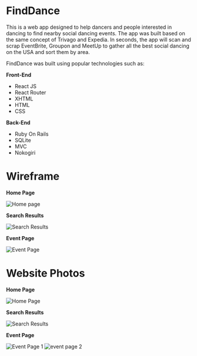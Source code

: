 # FindDance

This is a web app designed to help dancers and people interested in dancing to find nearby social dancing events. The app was built based on the same concept of Trivago and Expedia. In seconds, the app will scan and scrap EventBrite, Groupon and MeetUp to gather all the best social dancing on the USA and sort them by area. 

FindDance was built using popular technologies such as: 

**Front-End**
- React JS
- React Router
- XHTML
- HTML
- CSS

**Back-End**
- Ruby On Rails
- SQLite
- MVC
- Nokogiri 

# Wireframe

**Home Page**

![Home page](https://lh3.googleusercontent.com/_QgXGEm00aKNKlU7bBtJHNn9Z0_UyD5aEBtaiz7STDJwvDqLz9QtK2MKUJPuLz9jaG96fNP1g5c2gIVoCF9C0rcnNEkmQK3RCyjZMeqOOTfm8Eqx551185dMf7dUhIXIPvm_1c2VZR0Noz-xC_fDlk8i1Fo1ElVugKr367ibDG8WFkZH-KsKviie1fzjd2IQSdIVlEsqAMn5w8HOEOYufS1p3X6P48aIlbeb6kBmECfsudtSig9NyuGF_hQpMLAqynta1iRHUMpUphGHxgzZsrujWgDG1bRdIP6qM07ZD_Aq2gd8gglvp2LGvb1DYdro8mvmkmBFAg3GpO4SN8qKoIPbH95e5kjrsRPsdZs5Y-2FfQ84IBcvrVRNgSMcpzvQ3PrWaa3reoCqENoi1h0QddP7SVTzQm-mRmG4Lbs5SgjBNUS8DW3T72xaaPx7LKwNfloMXXoCXtl7HUSoGk_A7-Qg25bpJVUCvkXasiz_4kwpCpgezhh3Eo5UTcB3shCR61P1TUHDMr_ecWIpIN7xHaF8ikABYFarNRCKhrFew2R-W8GpZumGzaj_Nhz5QF_p9KuvkMoGL8PtFbkHohRJw8F4rm10Rw-uZ2V5jpydDNlAW5VCwWpfm8qBS3yiNfVocnwYWEyxivsllE3NStBMJkG3mW5YjTo2pkE1MysaGxol4pqXuGtAqzU=w909-h667-no "Home page")

**Search Results**

![Search Results](https://lh3.googleusercontent.com/XnWS5B_RUqbvc-nh8z6V8AG1rbsCSg21SnKi_U0dH_3cE2Td669sthrC8U4qwWhK-62Tz_0v7KuPdT3mGIiean5lh6luRvqmbFY9CsCOXYQn02K5J8F64vS_RLZMCXC1GU2uGo4u_dDQafrZ0sKPK5RL3mJuqtnKK8pbdzy2bvxIgZqnco8ZxEFmGguKy4tVfyNxHyHrPrA4qAhfDLonrAypBFmJ7iAHSt0OVrceXIIXT24VSkTCnUYq457m_Id3sFs_O-1JFBP1tA0v0nL0NiYVsgjWCL3TrXmjaK-f2KubU0u80zvGK53wKtQOq_sD2tCUMkb0LxPH9fj0tdqtDXkKrT_LOWHBaqqZd8dSNyv1bZDEhfqtneMWfnTovxaVXYnOyFXfM367d73ATZUmqHog7ZyJV-Y_hWlmkjjspXAkLP1U6tMRu2Ix4sHHAHllhT-Xx-cgVV6r-ReGToi9vysi8-hfWO8sGOhHmQ75hBMEdUhk3RIZmHzLa8e1CzFSRl-HEdihOmJJ1jqY2f0kJsyu2OAT0HDLRrUEddOZReHYMzNA4J5XflYJO6SmphrWCeE2zwS841QXV63rbtLbsxkJPVt31DuLLXldj7x3_L6T2LC-W-kYY1lL17bYfyxxhnLuywoEG5Al1T8UrSJzqbD51i9CUJqMf14mjA7CIl5g9YG3Ayjdx9M=w912-h928-no "Search Results")

**Event Page**

![Event Page](https://lh3.googleusercontent.com/s_zPDaMi3jroDYtAtoqycTfUhI35tnyTgVepI24j-p-ZfN2q5YGJJs_JTxCJbP3HU1exn6e6HKZN6yPd2C9TSYuYwMU6x6Fk0mF0PECYy4N2TckIqqh1LQwOKu0v1I5mgvVp_FdRiaq_Ak_y9ey0wVwKWz2r62XMrh9b5glwMeUAQH4FpWqoNvOrx4lj-qcdNDim4qrp37nkel-05B1BRA5gbz_U0N-VtwiQNejWnfg17XSPhFRaKsCqPWgoGh31-i6oAbCrvvdVBgW7gMmu6UIHeGsImJYXBWtShipbi6JXgIgrouB5f8x0Yb6Jh3yh-K7QkSDa8V2rHewqm0xoVMBrZBnCx0F5TxZqbiZSPErIMgsANglYH9R0JpHS6YNsIRsXaPnBthoPYwWWP99rJ8FZ22WdYP9GVQP2y3-OE0WFMZTbtwQSls33tGbyz2A1yuThR7cUM2M7YhTknj29onpU0KTp2qeck3_rztDCEzIHbMuRChudXDfRmKfKa9jBDTXumjUmbb1x8F_FRAR_zCULiWW9OXCAD_W_rb8XeWxrOF9CWeVfPNHnuCQqXpU6uNinMY-BIzs0XgVNssacAZhSmlhNeNMX_ljyh-AdhrIAklHcu9OW4SYdQhT_nQUZ9VNzL_s4Th5RQ1T1M5wzTLXUjOLFHKZX37PLw3JGlAf9S-8a63W_F80=w554-h862-no "Event Page")

# **Website Photos**

**Home Page**

![Home Page](https://lh3.googleusercontent.com/M4L6aiZvTET3zHowfM-7ZcYGBljk50m7skh691MFA4JhHIeSLtmDuOdgKVaJlMLFF7f5GP-UwsToB-hmMn1CtqQkuubCx9MQssZgeSxxbV8xUvk0i9TexrXpf8eDbt_yu5cm4h0x8EvPGZtBPibaHSmudKd_7aqi5AzeVo-upWwS3KJ2LI-yX7XXqBTAbvSLu34IFKn4F3UDYuW7H-NyG5Ou4IKJD6HGgKHG8GG_bKVvepoDde-GW32VV2qM6WnBbePEsgWTBfVIots52Yamcl4IJ9_rqs-pdNleYTAYxuKhQoU9LFslyTS8nat0uwLxOQfzWboR9cl7krm5ehO1XvApOduJzxk71NUFsWUhVbm9Ocy0oJ229yqz4GOPc45khTBqTZ5WGSuLN6NWIuua31qFLXZLM2KJFOW0x26S_MSKaiOX-tKp600LghXH6sweIH9pLGCFnQh8vx8YhFfkVy6lDslEq5WdeZ0YcNPV_Cq2-ShqAvLh1lSrOgHrSdO4DKHyyFQTv4cSrCgcCu0xFDqv5cNfUY8yMCW6X6eWDUWmKR2OOHAeSnF_2O9BBiNVwQiZBcclyXaHnvG87GBSek-B0rO1ae0EVLz7OtuxeAiGdPFTjBeg9m2zreUdz02ZjIfyQZcnxIz054C3I7YKQpzAaT8XCDr19SiB1zSoFwnZqO_A0yWf-O8=w1919-h969-no "Home Page")

**Search Results**

![Search Results](https://lh3.googleusercontent.com/U2IGSQZ0ropp1fcyDijoQorM6scykHBK4cHHvqqudzDHufrxWjbGrm701fnfWZcORzKpb_lcSAh0fPt5-M1JHJtWgKbWeZmVNge-Rvqb1SC4V-bhaOsh2_-9-MdrtluV5_PdGHpgFBYmHKtO0RQJN4iOHa0D4OuVkvtAbL3Wfc9PGg4iIeV0CGaHoQFYo2eeIEOBHHrVJSrjX8yNLMig1Jzd2YLBPjYfr8jRUUdyfr3a-7qz6-QfFfqK7E9ReCoXQn27cVbM6czQe997yq5ecbDxYYpCXLQebXR6KbECdmrz7owUCzljyy2vaBUDXNKAms8LTAfyNDeRDxBp4CuUrQJey9FdF2pYdJLUbZoZe7MCShHv4lXm2FyKL4CaMd0-fr6Vthxxee0_XGt0WY5f3SNX5gqFzGBXAKdhnzOMAU5V5Zmf-cFnImjgaLeLanWtmcD7UFtaJNHvTgNWdskVJAoNGqfqILMQqF_UVPKRGMKqNARc86pFc8Qmq_7m8Z2FjWyDbkcabj9v1Q5iA0aEBGnl5jhcPq6r0vbJu0irXKNUw-nskfeJden5xUcUXe8Rj1PDWgpsy9ElQwklU6Y0OkrBOnEnwHtD5TSo9b-4634h0j7rN92ZxYw2uAO947sRVvsgJ3qWtCC_dO8yhRnaIlXQ_Uy5ReHLx712WtSdRU4xLgn8ahRFg0c=w1919-h969-no "Search Results")

**Event Page**

![Event Page 1](https://lh3.googleusercontent.com/yfB_yfunvPCVSAzTr0nveXhHr35ciEc1pwF13kYj0abff-MRPwdkgjQZc4YuMO1Tn_nPyII93B5lX8ZFkfr1fYirl4fl5EHO_JT8PgVXRvc4W3n1oQfJRpc_C_C9nEAWWx0Y5zrBpTtSp-bw7JosuvytebPHZGEWw_Hng-a6ajvOQV5vy8heA9nYvUsRHm4Bfv-QgT8D1xj5nzgC_GrVwTDpjkJz0hy6EsDLw-ebbN1O5bm6MD4YL_-Mu7O7-nU_C72cZmEdf7JnZ5aZ78F7j4hhO5iRlQ0NfNrh1KgeVD1Qj5wxEBIGJoN-PgruZqcxjmMIUUXGbsLiQvB8J3u0naWS5in9CNEwPCXFtmyH1cYwEc6cQeO_9prNHTJLY0LbQc_z8rC5oo6-RGB0s1EPlfuQDk0l9JtjwuKrSSF6Wi4rG7lHIet1vUzpjqaDH4cBm2tFo0J5UbByyUv_s5rcB0XFr_iZVousaXj59WHW1MLzoDeqXVZDFaDMUUmuZfzkXzEWYsbNRo2dUhGjlGRa4fLp-S5LbKtkqO3dlhMO7Y6cI-tFSUAebunGiigEV3P0v7XLPDTPLsa0CdfuLPmqJgMTRkbTvsc8k9DJfL-sS11cUqLfGKLOrQTTrlXshLEbPeVTUTMyCvFIwfafi1mPBnW_sM-hqNOuxPPxmPd9uHOtEAU9SB_vLnc=w1919-h969-no "Event Page 1")
![event page 2](https://lh3.googleusercontent.com/3JqZ3OEnxVg6UEa98qbShpTyVTSBhE2JmSlxwtEZIS1JOBu8tKFUGXILBOhpEy6Uq1AHU8y9DEN7jVLLHD3y_EqYU4TPAFp1dv8qF1vxFat14UvRtdhIzGXJTHcVLPZfaNZHhJmWnZmSkftB9NY8IzX60CV6B71EEPd0u_J2Qu2Tu5s0p5c371k2Pnj92RIxDA2A4MObjXV-rvz08ea6A1KL2mi2b-uVAM-CZxTLXVodGADSvHuI-jjiD7ue0Iz430MEGnrV0Ej-i8Fpa_1B4UjvXidUqQpM4AF8zAfCcAOZTJS9gH1SKgEyVyGnV_de9un9dUMcnLyxl5SdIVOcQ4q4g3nu8L0D9Sq0sqxOdUmrXewaVt06hPd2kPrwIjDJzMtOUs23p1h3Y1ROXwcabkQWev5JEPAYhl5q3jPIfkd2CilqXFKlkjqj63W2RaFbV9ZFpPmhIG7n0EnHkD43i9LagUPgIoSeY8o8yGuPGwbX2VsMupDrukWka1N1GIVDONnA5DsDJjWdUKnYzV2ojIiEaHqXMo2K4hV6VA3EN8CEDtQO5UMqSQ5Uj7uzuvr05JBrPUkught_LguKWafckbwquvf87l4fF-886DPpGc6D8V5CTr77qNfCvzcH-zd1I71acoZgObmmWfENpo6bmgXhlkqYYQ5yBhphI7ee0VbzVDG-ytD4ofI=w1920-h963-no "event page 2")
